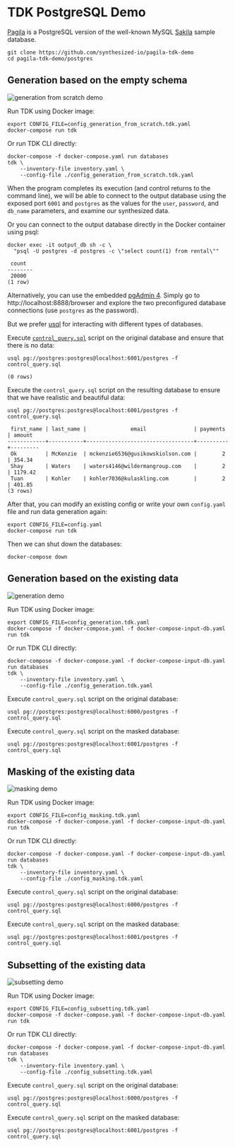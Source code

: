 # TDK PostgreSQL Demo

[Pagila](https://github.com/devrimgunduz/pagila) is a PostgreSQL version of the well-known MySQL [Sakila](https://dev.mysql.com/doc/sakila/en) sample database.


```shell
git clone https://github.com/synthesized-io/pagila-tdk-demo
cd pagila-tdk-demo/postgres
```


## Generation based on the empty schema

![generation from scratch demo](generation_from_scratch.gif)

Run TDK using Docker image:
```shell
export CONFIG_FILE=config_generation_from_scratch.tdk.yaml
docker-compose run tdk
```

Or run TDK CLI directly:
```shell
docker-compose -f docker-compose.yaml run databases
tdk \
    --inventory-file inventory.yaml \
    --config-file ./config_generation_from_scratch.tdk.yaml
```

When the program completes its execution (and control returns to the command line), we will be able to connect to the output database using the exposed port `6001` and `postgres` as the values for the `user`, `password`, and `db_name` parameters, and examine our synthesized data.

Or you can connect to the output database directly in the Docker container using psql:

```shell
docker exec -it output_db sh -c \
  "psql -U postgres -d postgres -c \"select count(1) from rental\""

 count
--------
 20000
(1 row)
```

Alternatively, you can use the embedded [pgAdmin 4](https://www.pgadmin.org/download). Simply go to http://localhost:8888/browser and explore the two preconfigured database connections (use `postgres` as the password).

But we prefer [usql](https://github.com/xo/usql) for interacting with different types of databases.

Execute [`control_query.sql`](control_query.sql) script on the original database and ensure that there is no data:

```shell
usql pg://postgres:postgres@localhost:6001/postgres -f control_query.sql

(0 rows)
```

Execute the `control_query.sql` script on the resulting database to ensure that we have realistic and beautiful data:

```shell
usql pg://postgres:postgres@localhost:6001/postgres -f control_query.sql

 first_name | last_name |              email               | payments | amount  
------------+-----------+----------------------------------+----------+---------
 Ok         | McKenzie  | mckenzie6536@gusikowskiolson.com |        2 | 354.34 
 Shay       | Waters    | waters4146@wildermangroup.com    |        2 | 1179.42 
 Tuan       | Kohler    | kohler7036@kulaskling.com        |        2 | 401.85 
(3 rows)
```

After that, you can modify an existing config or write your own `config.yaml` file and run data generation again:

```shell
export CONFIG_FILE=config.yaml
docker-compose run tdk
```

Then we can shut down the databases:

```shell
docker-compose down
```


## Generation based on the existing data

![generation demo](generation.gif)

Run TDK using Docker image:
```shell
export CONFIG_FILE=config_generation.tdk.yaml
docker-compose -f docker-compose.yaml -f docker-compose-input-db.yaml run tdk
```

Or run TDK CLI directly:
```shell
docker-compose -f docker-compose.yaml -f docker-compose-input-db.yaml run databases
tdk \
    --inventory-file inventory.yaml \
    --config-file ./config_generation.tdk.yaml
```

Execute `control_query.sql` script on the original database:
```shell
usql pg://postgres:postgres@localhost:6000/postgres -f control_query.sql
```

Execute `control_query.sql` script on the masked database:
```shell
usql pg://postgres:postgres@localhost:6001/postgres -f control_query.sql
```


## Masking of the existing data

![masking demo](masking.gif)

Run TDK using Docker image:
```shell
export CONFIG_FILE=config_masking.tdk.yaml
docker-compose -f docker-compose.yaml -f docker-compose-input-db.yaml run tdk
```

Or run TDK CLI directly:
```shell
docker-compose -f docker-compose.yaml -f docker-compose-input-db.yaml run databases
tdk \
    --inventory-file inventory.yaml \
    --config-file ./config_masking.tdk.yaml
```

Execute `control_query.sql` script on the original database:
```shell
usql pg://postgres:postgres@localhost:6000/postgres -f control_query.sql
```

Execute `control_query.sql` script on the masked database:
```shell
usql pg://postgres:postgres@localhost:6001/postgres -f control_query.sql
```


## Subsetting of the existing data

![subsetting demo](subsetting.gif)

Run TDK using Docker image:
```shell
export CONFIG_FILE=config_subsetting.tdk.yaml
docker-compose -f docker-compose.yaml -f docker-compose-input-db.yaml run tdk
```

Or run TDK CLI directly:
```shell
docker-compose -f docker-compose.yaml -f docker-compose-input-db.yaml run databases
tdk \
    --inventory-file inventory.yaml \
    --config-file ./config_subsetting.tdk.yaml
```

Execute `control_query.sql` script on the original database:
```shell
usql pg://postgres:postgres@localhost:6000/postgres -f control_query.sql
```

Execute `control_query.sql` script on the masked database:
```shell
usql pg://postgres:postgres@localhost:6001/postgres -f control_query.sql
```
